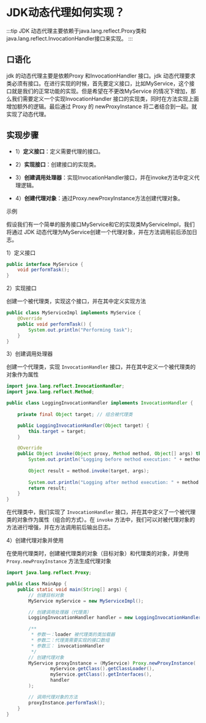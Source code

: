 # JDK动态代理如何实现？

:::tip
JDK 动态代理主要依赖于java.lang.reflect.Proxy类和java.lang.reflect.InvocationHandler接口来实现。
:::

## **口语化**

jdk 的动态代理主要是依赖Proxy 和InvocationHandler 接口。jdk 动态代理要求类必须有接口。在进行实现的时候，首先要定义接口，比如MyService，这个接口就是我们的正常功能的实现。但是希望在不更改MyService 的情况下增加，那么我们需要定义一个实现InvocationHandler 接口的实现类，同时在方法实现上面增加额外的逻辑。最后通过 Proxy 的 newProxyInstance 将二者结合到一起。就实现了动态代理。



## **实现步骤**

-   1）**定义接口**：定义需要代理的接口。

-   2）**实现接口**：创建接口的实现类。

-   3）**创建调用处理器**：实现InvocationHandler接口，并在invoke方法中定义代理逻辑。

-   4）**创建代理对象**：通过Proxy.newProxyInstance方法创建代理对象。



示例

假设我们有一个简单的服务接口MyService和它的实现类MyServiceImpl，我们将通过 JDK 动态代理为MyService创建一个代理对象，并在方法调用前后添加日志。

1）定义接口

```java
public interface MyService {
    void performTask();
}
```

2）实现接口

创建一个被代理类，实现这个接口，并在其中定义实现方法

```java
public class MyServiceImpl implements MyService {
    @Override
    public void performTask() {
        System.out.println("Performing task");
    }
}
```

3）创建调用处理器

创建一个代理类，实现 `InvocationHandler` 接口，并在其中定义一个被代理类的对象作为属性

```java
import java.lang.reflect.InvocationHandler;
import java.lang.reflect.Method;

public class LoggingInvocationHandler implements InvocationHandler {
    
    private final Object target; // 组合被代理类

    public LoggingInvocationHandler(Object target) {
        this.target = target;
    }

    @Override
    public Object invoke(Object proxy, Method method, Object[] args) throws Throwable {
        System.out.println("Logging before method execution: " + method.getName());
        
        Object result = method.invoke(target, args);
        
        System.out.println("Logging after method execution: " + method.getName());
        return result;
    }
}
```

在代理类中，我们实现了 `InvocationHandler` 接口，并在其中定义了一个被代理类的对象作为属性（组合的方式）。在 `invoke` 方法中，我们可以对被代理对象的方法进行增强，并在方法调用前后输出日志。

4）创建代理对象并使用

在使用代理类时，创建被代理类的对象（目标对象）和代理类的对象，并使用 `Proxy.newProxyInstance` 方法生成代理对象

```java
import java.lang.reflect.Proxy;

public class MainApp {
    public static void main(String[] args) {
        // 创建目标对象
        MyService myService = new MyServiceImpl();

        // 创建调用处理器（代理类）
        LoggingInvocationHandler handler = new LoggingInvocationHandler(myService);

        /**
         * 参数一：loader 被代理类的类加载器
         * 参数二：代理类需要实现的接口数组
         * 参数三： invocationHandler
         */
        // 创建代理对象
        MyService proxyInstance = (MyService) Proxy.newProxyInstance(
                myService.getClass().getClassLoader(),
                myService.getClass().getInterfaces(),
                handler
        );

        // 调用代理对象的方法
        proxyInstance.performTask();
    }
}
```

